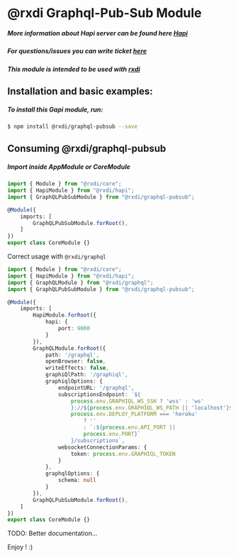 # @rxdi Graphql-Pub-Sub Module

##### More information about Hapi server can be found here [Hapi](https://hapijs.com/)
##### For questions/issues you can write ticket [here](http://gitlab.youvolio.com/rxdi/graphql/issues)
##### This module is intended to be used with [rxdi](https://github.com/rxdi/core)

## Installation and basic examples:
##### To install this Gapi module, run:

```bash
$ npm install @rxdi/graphql-pubsub --save
```

## Consuming @rxdi/graphql-pubsub

##### Import inside AppModule or CoreModule
```typescript
import { Module } from "@rxdi/core";
import { HapiModule } from "@rxdi/hapi";
import { GraphQLPubSubModule } from "@rxdi/graphql-pubsub";

@Module({
    imports: [
        GraphQLPubSubModule.forRoot(),
    ]
})
export class CoreModule {}
```


Correct usage with `@rxdi/graphql`

```typescript
import { Module } from "@rxdi/core";
import { HapiModule } from "@rxdi/hapi";
import { GraphQLModule } from "@rxdi/graphql";
import { GraphQLPubSubModule } from "@rxdi/graphql-pubsub";

@Module({
    imports: [
        HapiModule.forRoot({
            hapi: {
                port: 9000
            }
        }),
        GraphQLModule.forRoot({
            path: '/graphql',
            openBrowser: false,
            writeEffects: false,
            graphiQlPath: '/graphiql',
            graphiqlOptions: {
                endpointURL: '/graphql',
                subscriptionsEndpoint: `${
                    process.env.GRAPHIQL_WS_SSH ? 'wss' : 'ws'
                    }://${process.env.GRAPHIQL_WS_PATH || 'localhost'}${
                    process.env.DEPLOY_PLATFORM === 'heroku'
                        ? ''
                        : `:${process.env.API_PORT ||
                        process.env.PORT}`
                    }/subscriptions`,
                websocketConnectionParams: {
                    token: process.env.GRAPHIQL_TOKEN
                }
            },
            graphqlOptions: {
                schema: null
            }
        }),
        GraphQLPubSubModule.forRoot(),
    ]
})
export class CoreModule {}
```

TODO: Better documentation...

Enjoy ! :)
